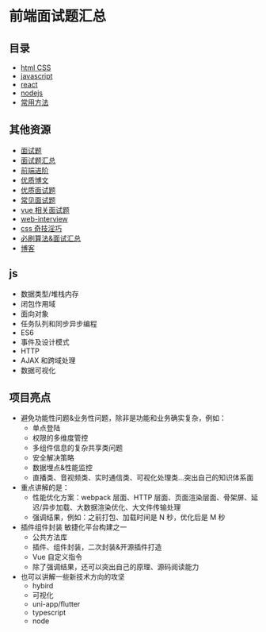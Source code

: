 # 前端面试题汇总

## 目录

- [html CSS](htmlcss.md)
- [javascript](javascript.md)
- [react](react.md)
- [nodejs](nodejs.md)
- [常用方法](utils.md)

## 其他资源

- [面试题](https://github.com/topview-frontend/campus-recruitment/blob/master/written/frontend_online_examination.md)
- [面试题汇总](https://github.com/Advanced-Frontend/Daily-Interview-Question)
- [前端进阶](https://github.com/yygmind/blog)
- [优质博文](https://github.com/YvetteLau/Blog)
- [优质面试题](https://github.com/markyun/My-blog/tree/master/Front-end-Developer-Questions/Questions-and-Answers)
- [常见面试题](https://juejin.im/post/5e5a759c6fb9a07ca301def9)
- [vue 相关面试题](https://vue3js.cn/interview/)
- [web-interview](https://github.com/febobo/web-interview)
- [css 奇技淫巧](https://github.com/chokcoco/iCSS.git)
- [必刷算法&面试汇总](https://cfz6pr2brp.feishu.cn/base/appiHELqQxL9uyOqlNjMQQhOEUI?table=tblMaffjeFYrLrQe&view=vewJHSwJVd)
- [博客](https://github.com/ljianshu/blog)

## js

- 数据类型/堆栈内存
- 闭包作用域
- 面向对象
- 任务队列和同步异步编程
- ES6
- 事件及设计模式
- HTTP
- AJAX 和跨域处理
- 数据可视化

## 项目亮点

- 避免功能性问题&业务性问题，除非是功能和业务确实复杂，例如：
  - 单点登陆
  - 权限的多维度管控
  - 多组件信息的复杂共享类问题
  - 安全解决策略
  - 数据埋点&性能监控
  - 直播类、音视频类、实时通信类、可视化处理类...突出自己的知识体系面
- 重点讲解的是：
  - 性能优化方案：webpack 层面、HTTP 层面、页面渲染层面、骨架屏、延迟/异步加载、大数据渲染优化、大文件传输处理
  - 强调结果，例如：之前打包、加载时间是 N 秒，优化后是 M 秒
- 插件组件封装 敏捷化平台构建之一
  - 公共方法库
  - 插件、组件封装，二次封装&开源插件打造
  - Vue 自定义指令
  - 除了强调结果，还可以突出自己的原理、源码阅读能力
- 也可以讲解一些新技术方向的攻坚
  - hybird
  - 可视化
  - uni-app/flutter
  - typescript
  - node
